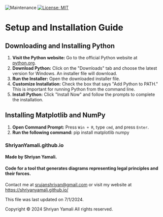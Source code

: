 ![Maintenance](https://img.shields.io/maintenance/yes/2024)
[![License: MIT](https://img.shields.io/badge/License-MIT-yellow.svg)](https://opensource.org/licenses/MIT)

# Setup and Installation Guide
## Downloading and Installing Python
1. **Visit the Python website:** Go to the official Python website at [python.org](https://www.python.org/).
2. **Download Python:** Click on the "Downloads" tab and choose the latest version for Windows. An installer file will download.
3. **Run the Installer:** Open the downloaded installer file.
4. **Customize Installation:** Check the box that says "Add Python to PATH." This is important for running Python from the command line.
5. **Install Python:** Click "Install Now" and follow the prompts to complete the installation.

## Installing Matplotlib and NumPy
1. **Open Command Prompt:** Press `Win + R`, type `cmd`, and press `Enter`.
2. **Run the following command:** pip install matplotlib numpy



### ShriyanYamali.github.io
#### Made by Shriyan Yamali. 
#### Code for a tool that generates diagrams representing legal principles and their forces.

Contact me at <a href="https://mail.google.com/mail/?view=cm&fs=1&to=srujanshriyan@gmail.com">srujanshriyan@gmail.com</a> or visit my website at <a href="https://shriyanyamali.github.io/">https://shriyanyamali.github.io/</a>

This file was last updated on 7/1/2024.

Copyright © 2024 Shriyan Yamali All rights reserved.
